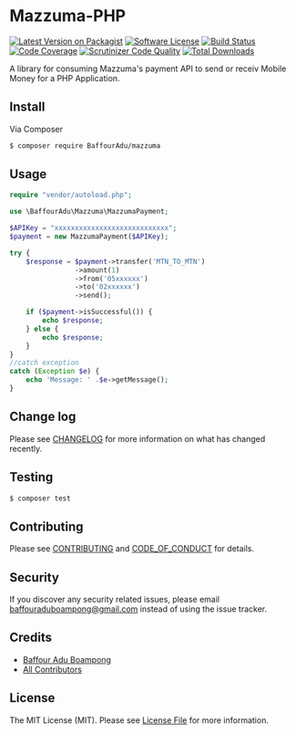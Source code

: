 # Mazzuma-PHP

[![Latest Version on Packagist][ico-version]][link-packagist]
[![Software License][ico-license]](LICENSE.md)
[![Build Status](https://travis-ci.org/BaffourAdu/Mazzuma-PHP.svg?branch=master)](https://travis-ci.org/BaffourAdu/Mazzuma-PHP)[![Code Coverage](https://scrutinizer-ci.com/g/BaffourAdu/Mazzuma-PHP/badges/coverage.png?b=master)](https://scrutinizer-ci.com/g/BaffourAdu/Mazzuma-PHP/?branch=master)
[![Scrutinizer Code Quality](https://scrutinizer-ci.com/g/BaffourAdu/Mazzuma-PHP/badges/quality-score.png?b=master)](https://scrutinizer-ci.com/g/BaffourAdu/Mazzuma-PHP/?branch=master)
[![Total Downloads][ico-downloads]][link-downloads]

A library for consuming Mazzuma's payment API to send or receiv Mobile Money for a PHP Application. 

## Install

Via Composer

``` bash
$ composer require BaffourAdu/mazzuma
```

## Usage

``` php
require "vendor/autoload.php";

use \BaffourAdu\Mazzuma\MazzumaPayment;

$APIKey = "xxxxxxxxxxxxxxxxxxxxxxxxxxxx";
$payment = new MazzumaPayment($APIKey);

try {
    $response = $payment->transfer('MTN_TO_MTN')
                ->amount(1)
                ->from('05xxxxxx')
                ->to('02xxxxxx')
                ->send();

    if ($payment->isSuccessful()) {
        echo $response;
    } else {
        echo $response;
    }   
}   
//catch exception
catch (Exception $e) {
    echo 'Message: ' .$e->getMessage();
}

```

## Change log

Please see [CHANGELOG](CHANGELOG.md) for more information on what has changed recently.

## Testing

``` bash
$ composer test
```

## Contributing

Please see [CONTRIBUTING](CONTRIBUTING.md) and [CODE_OF_CONDUCT](CODE_OF_CONDUCT.md) for details.

## Security

If you discover any security related issues, please email baffouraduboampong@gmail.com instead of using the issue tracker.

## Credits

- [Baffour Adu Boampong][link-author]
- [All Contributors][link-contributors]

## License

The MIT License (MIT). Please see [License File](LICENSE.md) for more information.

[ico-version]: https://img.shields.io/packagist/v/BaffourAdu/mazzuma.svg?style=flat-square
[ico-license]: https://img.shields.io/badge/license-MIT-brightgreen.svg?style=flat-square
[ico-downloads]: https://img.shields.io/packagist/dt/BaffourAdu/mazzuma.svg?style=flat-square

[link-packagist]: https://packagist.org/packages/BaffourAdu/mazzuma
[link-downloads]: https://packagist.org/packages/BaffourAdu/mazzuma
[link-author]: https://twitter.com/BaffourBoampong
[link-contributors]: ../../contributors
